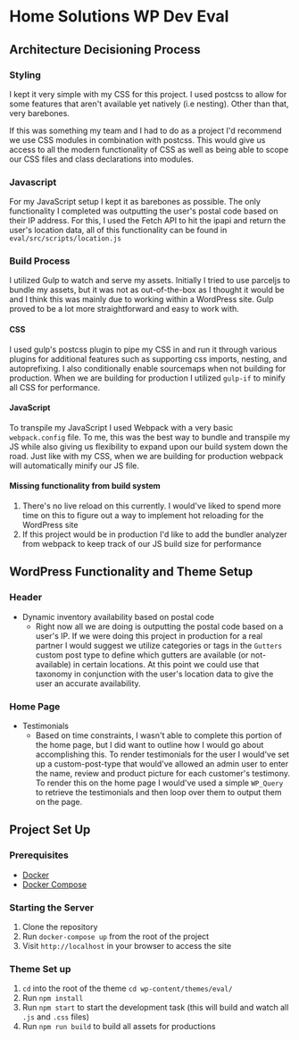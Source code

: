 # Home Solutions WP Dev Eval

## Architecture Decisioning Process

### Styling
I kept it very simple with my CSS for this project. I used postcss to allow for some features that aren't available yet natively (i.e nesting). Other than that, very barebones.

If this was something my team and I had to do as a project I'd recommend we use CSS modules in combination with postcss. This would give us access to all the modern functionality of CSS as well as being able to scope our CSS files and class declarations into modules. 

### Javascript
For my JavaScript setup I kept it as barebones as possible. The only functionality I completed was outputting the user's postal code based on their IP address. For this, I used the Fetch API to hit the ipapi and return the user's location data, all of this functionality can be found in `eval/src/scripts/location.js`

### Build Process
I utilized Gulp to watch and serve my assets. Initially I tried to use parceljs to bundle my assets, but it was not as out-of-the-box as I thought it would be and I think this was mainly due to working within a WordPress site. Gulp proved to be a lot more straightforward and easy to work with.

#### CSS
I used gulp's postcss plugin to pipe my CSS in and run it through various plugins for additional features such as supporting css imports, nesting, and autoprefixing. I also conditionally enable sourcemaps when not building for production. When we are building for production I utilized `gulp-if` to minify all CSS for performance.

#### JavaScript
To transpile my JavaScript I used Webpack with a very basic `webpack.config` file. To me, this was the best way to bundle and transpile my JS while also giving us flexibility to expand upon our build system down the road. Just like with my CSS, when we are building for production webpack will automatically minify our JS file.


#### Missing functionality from build system
1. There's no live reload on this currently. I would've liked to spend more time on this to figure out a way to implement hot reloading for the WordPress site
2. If this project would be in production I'd like to add the bundler analyzer from webpack to keep track of our JS build size for performance

## WordPress Functionality and Theme Setup

### Header
* Dynamic inventory availability based on postal code
    * Right now all we are doing is outputting the postal code based on a user's IP. If we were doing this project in production for a real partner I would suggest we utilize categories or tags in the `Gutters` custom post type to define which gutters are available (or not-available) in certain locations. At this point we could use that taxonomy in conjunction with the user's location data to give the user an accurate availability.

### Home Page
* Testimonials 
  * Based on time constraints, I wasn't able to complete this portion of the home page, but I did want to outline how I would go about accomplishing this. To render testimonials for the user I would've set up a custom-post-type that would've allowed an admin user to enter the name, review and product picture for each customer's testimony. To render this on the home page I would've used a simple `WP_Query` to retrieve the testimonials and then loop over them to output them on the page.

## Project Set Up

### Prerequisites
- [Docker](https://www.docker.com/get-started)
- [Docker Compose](https://docs.docker.com/compose/install/)

### Starting the Server
1. Clone the repository
2. Run `docker-compose up` from the root of the project
3. Visit `http://localhost` in your browser to access the site

### Theme Set up
1. `cd` into the root of the theme `cd wp-content/themes/eval/`
2. Run `npm install`
3. Run `npm start` to start the development task (this will build and watch all `.js` and `.css` files)
4. Run `npm run build` to build all assets for productions




